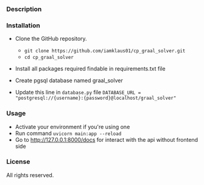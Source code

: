 ### Description


### Installation
- Clone the GitHub repository.

    - `git clone https://github.com/iamklaus01/cp_graal_solver.git` <br>
    - `cd cp_graal_solver`

- Install all packages required findable in requirements.txt file
- Create pgsql database named graal_solver
- Update this line in `database.py` file `DATABASE_URL = "postgresql://{username}:{password}@localhost/graal_solver"`

### Usage

- Activate your environment if you're using one 
- Run command `uvicorn main:app --reload`
- Go to http://127.0.0.1:8000/docs for interact with the api without frontend side


### License
All rights reserved.
